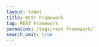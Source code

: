 ```yaml
---
layout: label
title: REST Framework
tag: REST Framework
permalink: /tags/rest framework/
search_omit: true
---
```


